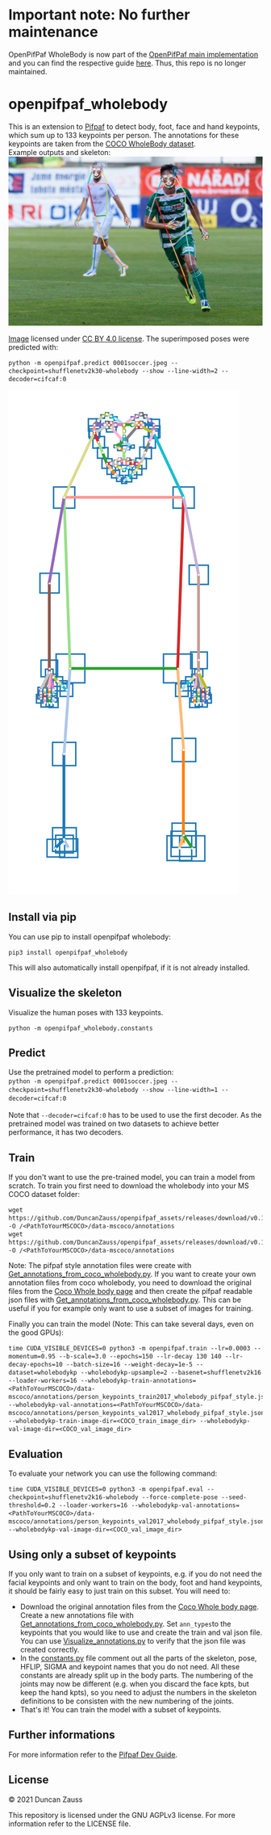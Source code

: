 # Important note: No further maintenance
OpenPifPaf WholeBody is now part of the [OpenPifPaf main implementation](https://github.com/vita-epfl/openpifpaf) and you can find the respective guide [here](https://openpifpaf.github.io/plugins_wholebody.html). Thus, this repo is no longer maintained.

# openpifpaf_wholebody
This is an extension to [Pifpaf](https://github.com/vita-epfl/openpifpaf) to detect body, foot, face and hand keypoints, which sum up to 133 keypoints per person. The annotations for these keypoints are taken from the [COCO WholeBody dataset](https://github.com/jin-s13/COCO-WholeBody). <br/> Example outputs and skeleton:
![Soccer players with superimposed predictions](/docs/0001soccer.jpeg.predictions.png)

[Image](https://de.wikipedia.org/wiki/Kamil_Vacek#/media/Datei:Kamil_Vacek_20200627.jpg) licensed under [CC BY 4.0 license](https://creativecommons.org/licenses/by/4.0/).
The superimposed poses were predicted with:
```
python -m openpifpaf.predict 0001soccer.jpeg --checkpoint=shufflenetv2k30-wholebody --show --line-width=2 --decoder=cifcaf:0
```

![Skeleton](/docs/skeleton_wholebody.png)

## Install via pip
You can use pip to install openpifpaf wholebody:
```
pip3 install openpifpaf_wholebody
```
This will also automatically install openpifpaf, if it is not already installed.

## Visualize the skeleton
Visualize the human poses with 133 keypoints.
```
python -m openpifpaf_wholebody.constants
```

## Predict
Use the pretrained model to perform a prediction:<br/>
`python -m openpifpaf.predict 0001soccer.jpeg --checkpoint=shufflenetv2k30-wholebody --show --line-width=1 --decoder=cifcaf:0`
<br/> <br/> Note that `--decoder=cifcaf:0` has to be used to use the first decoder. As the pretrained model was trained on two datasets to achieve better performance, it has two decoders.

## Train
If you don't want to use the pre-trained model, you can train a model from scratch.
To train you first need to download the wholebody into your MS COCO dataset folder:
```
wget https://github.com/DuncanZauss/openpifpaf_assets/releases/download/v0.1.0/person_keypoints_train2017_wholebody_pifpaf_style.json -O /<PathToYourMSCOCO>/data-mscoco/annotations
wget https://github.com/DuncanZauss/openpifpaf_assets/releases/download/v0.1.0/person_keypoints_val2017_wholebody_pifpaf_style.json -O /<PathToYourMSCOCO>/data-mscoco/annotations
```
Note: The pifpaf style annotation files were create with [Get_annotations_from_coco_wholebody.py](/openpifpaf_wholebody/Helper_scripts/Get_annotations_from_coco_wholebody.py). If you want to create your own annotation files from coco wholebody, you need to download the original files from the [Coco Whole body page](https://github.com/jin-s13/COCO-WholeBody#download) and then create the pifpaf readable json files with [Get_annotations_from_coco_wholebody.py](/openpifpaf_wholebody/Helper_scripts/Get_annotations_from_coco_wholebody.py). This can be useful if you for example only want to use a subset of images for training.

Finally you can train the model (Note: This can take several days, even on the good GPUs):<br/>
```
time CUDA_VISIBLE_DEVICES=0 python3 -m openpifpaf.train --lr=0.0003 --momentum=0.95 --b-scale=3.0 --epochs=150 --lr-decay 130 140 --lr-decay-epochs=10 --batch-size=16 --weight-decay=1e-5 --dataset=wholebodykp --wholebodykp-upsample=2 --basenet=shufflenetv2k16 --loader-workers=16 --wholebodykp-train-annotations=<PathToYourMSCOCO>/data-mscoco/annotations/person_keypoints_train2017_wholebody_pifpaf_style.json --wholebodykp-val-annotations=<PathToYourMSCOCO>/data-mscoco/annotations/person_keypoints_val2017_wholebody_pifpaf_style.json --wholebodykp-train-image-dir=<COCO_train_image_dir> --wholebodykp-val-image-dir=<COCO_val_image_dir>
```

## Evaluation
To evaluate your network you can use the following command:<br/>
```
time CUDA_VISIBLE_DEVICES=0 python3 -m openpifpaf.eval --checkpoint=shufflenetv2k16-wholebody --force-complete-pose --seed-threshold=0.2 --loader-workers=16 --wholebodykp-val-annotations=<PathToYourMSCOCO>/data-mscoco/annotations/person_keypoints_val2017_wholebody_pifpaf_style.json --wholebodykp-val-image-dir=<COCO_val_image_dir>
```

## Using only a subset of keypoints
If you only want to train on a subset of keypoints, e.g. if you do not need the facial keypoints and only want to train on the body, foot and hand keypoints, it should be fairly easy to just train on this subset. You will need to:
- Download the original annotation files from the [Coco Whole body page](https://github.com/jin-s13/COCO-WholeBody#download). Create a new annotations file with [Get_annotations_from_coco_wholebody.py](/Helper_scripts/Get_annotations_from_coco_wholebody.py). Set `ann_types`to the keypoints that you would like to use and create the train and val json file. You can use [Visualize_annotations.py](/Helper_scripts/Visualize_annotations.py.py) to verify that the json file was created correctly.
- In the [constants.py](/openpifpaf_wholebody/constants.py) file comment out all the parts of the skeleton, pose, HFLIP, SIGMA and keypoint names that you do not need. All these constants are already split up in the body parts. The numbering of the joints may now be different (e.g. when you discard the face kpts, but keep the hand kpts), so you need to adjust the numbers in the skeleton definitions to be consisten with the new numbering of the joints.
- That's it! You can train the model with a subset of keypoints.

## Further informations
For more information refer to the [Pifpaf Dev Guide](https://vita-epfl.github.io/openpifpaf/dev/intro.html).

## License
© 2021 Duncan Zauss

This repository is licensed under the GNU AGPLv3 license. For more information refer to the LICENSE file.
